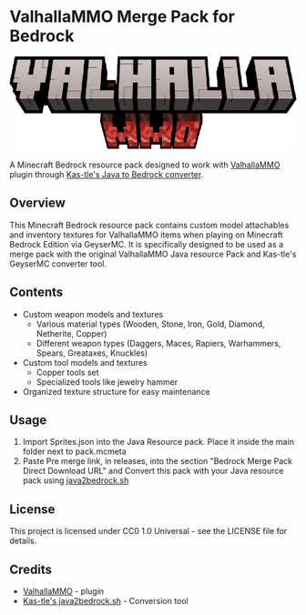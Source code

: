 # ValhallaMMO Merge Pack for Bedrock
![ValhallaMMO](https://github.com/iCaptainNemo/ValhallaMMO_Pre_Mere_Pack/blob/main/VahallaMMO_title.png?raw=true)

A Minecraft Bedrock resource pack designed to work with [ValhallaMMO](https://www.spigotmc.org/resources/valhallammo-1-19-1-21-4.94921/) plugin through [Kas-tle's Java to Bedrock converter](https://github.com/Kas-tle/java2bedrock.sh).

## Overview

This Minecraft Bedrock resource pack contains custom model attachables and inventory textures for ValhallaMMO items when playing on Minecraft Bedrock Edition via GeyserMC. It is specifically designed to be used as a merge pack with the original ValhallaMMO Java resource Pack and Kas-tle's GeyserMC converter tool.


## Contents

- Custom weapon models and textures
  - Various material types (Wooden, Stone, Iron, Gold, Diamond, Netherite, Copper)
  - Different weapon types (Daggers, Maces, Rapiers, Warhammers, Spears, Greataxes, Knuckles)
- Custom tool models and textures
  - Copper tools set
  - Specialized tools like jewelry hammer
- Organized texture structure for easy maintenance

## Usage

1. Import Sprites.json into the Java Resource pack. Place it inside the main folder next to pack.mcmeta
2. Paste Pre merge link, in releases, into the section "Bedrock Merge Pack Direct Download URL" and Convert this pack with your Java resource pack using [java2bedrock.sh](https://github.com/Kas-tle/java2bedrock.sh)

## License

This project is licensed under CC0 1.0 Universal - see the LICENSE file for details.

## Credits

- [ValhallaMMO](https://www.spigotmc.org/resources/valhallammo-1-19-1-21-4.94921/) - plugin
- [Kas-tle's java2bedrock.sh](https://github.com/Kas-tle/java2bedrock.sh) - Conversion tool
